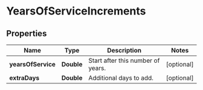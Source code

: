 

# YearsOfServiceIncrements


## Properties

| Name | Type | Description | Notes |
|------------ | ------------- | ------------- | -------------|
|**yearsOfService** | **Double** | Start after this number of years. |  [optional] |
|**extraDays** | **Double** | Additional days to add. |  [optional] |



